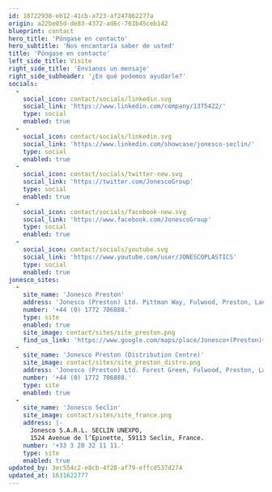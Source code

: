 ```yaml
---
id: 18722938-eb12-41cb-a723-af247862277a
origin: a22be05d-de83-4372-ad6c-761b45ceb142
blueprint: contact
hero_title: 'Póngase en contacto'
hero_subtitle: 'Nos encantaría saber de usted'
title: 'Póngase en contacto'
left_side_title: Visite
right_side_title: 'Envíanos un mensaje'
right_side_subheader: '¿En qué podemos ayudarle?'
socials:
  -
    social_icon: contact/socials/linkedin.svg
    social_link: 'https://www.linkedin.com/company/1375422/'
    type: social
    enabled: true
  -
    social_icon: contact/socials/linkedin.svg
    social_link: 'https://www.linkedin.com/showcase/jonesco-seclin/'
    type: social
    enabled: true
  -
    social_icon: contact/socials/twitter-new.svg
    social_link: 'https://twitter.com/JonescoGroup'
    type: social
    enabled: true
  -
    social_icon: contact/socials/facebook-new.svg
    social_link: 'https://www.facebook.com/JonescoGroup'
    type: social
    enabled: true
  -
    social_icon: contact/socials/youtube.svg
    social_link: 'https://www.youtube.com/user/JONESCOPLASTICS'
    type: social
    enabled: true
jonesco_sites:
  -
    site_name: 'Jonesco Preston'
    address: 'Jonesco (Preston) Ltd. Pittman Way, Fulwood, Preston, Lancashire, PR2 9ZD.'
    number: '+44 (0) 1772 706888.'
    type: site
    enabled: true
    site_image: contact/sites/site_preston.png
    find_us_link: 'https://www.google.com/maps/place/Jonesco+(Preston)+Ltd/@53.7954331,-2.6867542,15z/data=!4m2!3m1!1s0x0:0x3167f99c1746e9bb?sa=X&ved=2ahUKEwjwg8fI5cvvAhXsShUIHYLcC38Q_BIwCnoECB4QBQ'
  -
    site_name: 'Jonesco Preston (Distribution Centre)'
    site_image: contact/sites/site_preston_distro.png
    address: 'Jonesco (Preston) Ltd. Forest Green, Fulwood, Preston, Lancashire, PR2 9LJ.'
    number: '+44 (0) 1772 706888.'
    type: site
    enabled: true
  -
    site_name: 'Jonesco Seclin'
    site_image: contact/sites/site_france.png
    address: |-
      Jonesco S.A.R.L. SECLIN UNEXPO, 
      1524 Avenue de l’Epinette, 59113 Seclin, France.
    number: '+33 3 20 32 11 11.'
    type: site
    enabled: true
updated_by: 3ec554c2-e8cb-4f28-af79-effcd537d274
updated_at: 1631622777
---
```

